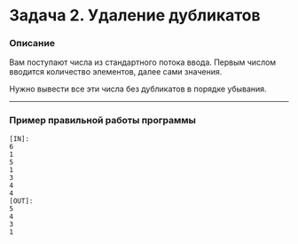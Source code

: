 ﻿# Задача 2. Удаление дубликатов

### Описание
Вам поступают числа из стандартного потока ввода. Первым числом вводится количество элементов, далее сами значения.

Нужно вывести все эти числа без дубликатов в порядке убывания.

---

### Пример правильной работы программы
```
[IN]:
6
1
5
1
3
4
4
[OUT]: 
5
4
3
1
```